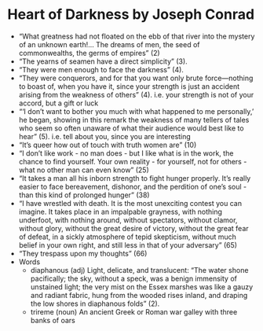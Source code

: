 
# Heart of Darkness by Joseph Conrad

* “What greatness had not floated on the ebb of that river into the mystery of an unknown earth!… The dreams of men, the seed of commonwealths, the germs of empires” (2)
* “The yearns of seamen have a direct simplicity” (3).
* “They were men enough to face the darkness” (4).
* “They were conquerors, and for that you want only brute force—nothing to boast of, when you have it, since your strength is just an accident arising from the weakness of others” (4). i.e. your strength is not of your accord, but a gift or luck
* “‘I don’t want to bother you much with what happened to me personally,’ he began, showing in this remark the weakness of many tellers of tales who seem so often unaware of what their audience would best like to hear” (5). i.e. tell about you, since you are interesting
* “It’s queer how out of touch with truth women are” (10)
* “I don’t like work - no man does - but I like what is in the work, the chance to find yourself. Your own reality - for yourself, not for others - what no other man can even know” (25)
* “It takes a man all his inborn strength to fight hunger properly. It’s really easier to face bereavement, dishonor, and the perdition of one’s soul - than this kind of prolonged hunger” (38)
* “I have wrestled with death. It is the most unexciting contest you can imagine. It takes place in an impalpable grayness, with nothing underfoot, with nothing around, without spectators, without clamor, without glory, without the great desire of victory, without the great fear of defeat, in a sickly atmosphere of tepid skepticism, without much belief in your own right, and still less in that of your adversary” (65)
* “They trespass upon my thoughts” (66)
* Words
    * diaphanous (adj) Light, delicate, and translucent: “The water shone pacifically; the sky, without a speck, was a benign immensity of unstained light; the very mist on the Essex marshes was like a gauzy and radiant fabric, hung from the wooded rises inland, and draping the low shores in diaphanous folds” (2).
    * trireme (noun)  An ancient Greek or Roman war galley with three banks of oars

